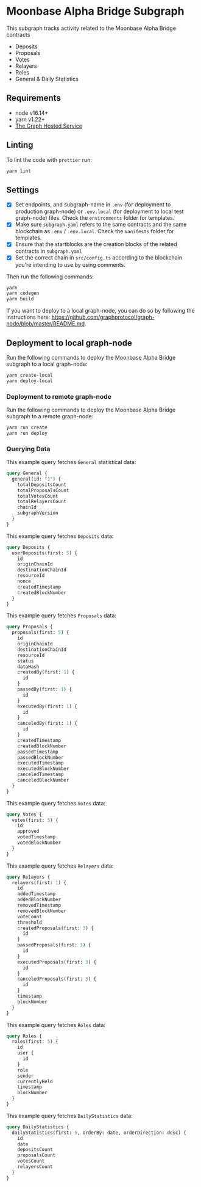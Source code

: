 # Moonbase Alpha Bridge Subgraph

This subgraph tracks activity related to the Moonbase Alpha Bridge contracts

- Deposits
- Proposals
- Votes
- Relayers
- Roles
- General & Daily Statistics

## Requirements

- node v16.14+
- yarn v1.22+
- [The Graph Hosted Service](https://thegraph.com/hosted-service/)

## Linting

To lint the code with `prettier` run:

```sh
yarn lint
```

## Settings

- [x] Set endpoints, and subgraph-name in `.env` (for deployment to production graph-node) or `.env.local` (for deployment to local test graph-node) files. Check the `environments` folder for templates.
- [x] Make sure `subgraph.yaml` refers to the same contracts and the same blockchain as `.env` / `.env.local`. Check the `manifests` folder for templates.
- [x] Ensure that the startblocks are the creation blocks of the related contracts in `subgraph.yaml`
- [x] Set the correct chain in `src/config.ts` according to the blockchain you're intending to use by using comments.

Then run the following commands:

```sh
yarn
yarn codegen
yarn build
```

If you want to deploy to a local graph-node, you can do so by following the instructions here: https://github.com/graphprotocol/graph-node/blob/master/README.md.

## Deployment to local graph-node

Run the following commands to deploy the Moonbase Alpha Bridge subgraph to a local graph-node:

```sh
yarn create-local
yarn deploy-local
```

### Deployment to remote graph-node

Run the following commands to deploy the Moonbase Alpha Bridge subgraph to a remote graph-node:

```sh
yarn run create
yarn run deploy
```

### Querying Data

This example query fetches `General` statistical data:

```graphql
query General {
  general(id: "1") {
    totalDepositsCount
    totalProposalsCount
    totalVotesCount
    totalRelayersCount
    chainId
    subgraphVersion
  }
}
```

This example query fetches `Deposits` data:

```graphql
query Deposits {
  userDeposits(first: 5) {
    id
    originChainId
    destinationChainId
    resourceId
    nonce
    createdTimestamp
    createdBlockNumber
  }
}
```

This example query fetches `Proposals` data:

```graphql
query Proposals {
  proposals(first: 5) {
    id
    originChainId
    destinationChainId
    resourceId
    status
    dataHash
    createdBy(first: 1) {
      id
    }
    passedBy(first: 1) {
      id
    }
    executedBy(first: 1) {
      id
    }
    canceledBy(first: 1) {
      id
    }
    createdTimestamp
    createdBlockNumber
    passedTimestamp
    passedBlockNumber
    executedTimestamp
    executedBlockNumber
    canceledTimestamp
    canceledBlockNumber
  }
}
```

This example query fetches `Votes` data:

```graphql
query Votes {
  votes(first: 5) {
    id
    approved
    votedTimestamp
    votedBlockNumber
  }
}
```

This example query fetches `Relayers` data:

```graphql
query Relayers {
  relayers(first: 1) {
    id
    addedTimestamp
    addedBlockNumber
    removedTimestamp
    removedBlockNumber
    voteCount
    threshold
    createdProposals(first: 3) {
      id
    }
    passedProposals(first: 3) {
      id
    }
    executedProposals(first: 3) {
      id
    }
    canceledProposals(first: 3) {
      id
    }
    timestamp
    blockNumber
  }
}
```

This example query fetches `Roles` data:

```graphql
query Roles {
  roles(first: 5) {
    id
    user {
      id
    }
    role
    sender
    currentlyHeld
    timestamp
    blockNumber
  }
}

```
This example query fetches `DailyStatistics` data:

```graphql
query DailyStatistics {
  dailyStatistics(first: 5, orderBy: date, orderDirection: desc) {
    id
    date
    depositsCount
    proposalsCount
    votesCount
    relayersCount
  }
}
```
